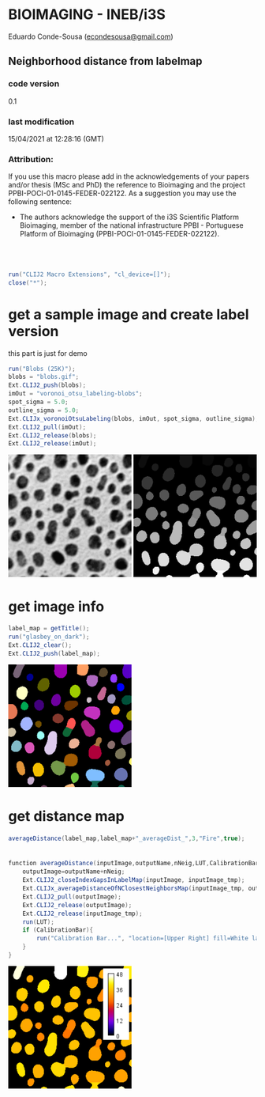 


#  BIOIMAGING - INEB/i3S
Eduardo Conde-Sousa (econdesousa@gmail.com)

## Neighborhood distance from labelmap
 
### code version
0.1

### last modification
15/04/2021 at 12:28:16 (GMT)

### Attribution:
If you use this macro please add in the acknowledgements of your papers and/or thesis (MSc and PhD) the reference to Bioimaging and the project PPBI-POCI-01-0145-FEDER-022122.
As a suggestion you may use the following sentence:
 * The authors acknowledge the support of the i3S Scientific Platform Bioimaging, member of the national infrastructure PPBI - Portuguese Platform of Bioimaging (PPBI-POCI-01-0145-FEDER-022122).


```java



run("CLIJ2 Macro Extensions", "cl_device=[]");
close("*");

```

# get a sample image and create label version
this part is just for demo

```java
run("Blobs (25K)");
blobs = "blobs.gif";
Ext.CLIJ2_push(blobs);
imOut = "voronoi_otsu_labeling-blobs";
spot_sigma = 5.0;
outline_sigma = 5.0;
Ext.CLIJx_voronoiOtsuLabeling(blobs, imOut, spot_sigma, outline_sigma);
Ext.CLIJ2_pull(imOut);
Ext.CLIJ2_release(blobs);
Ext.CLIJ2_release(imOut);

```
<a href="image_1618487341546.png"><img src="image_1618487341546.png" width="250" alt="blobs.gif"/></a>
<a href="image_1618487341628.png"><img src="image_1618487341628.png" width="250" alt="voronoi_otsu_labeling-blobs"/></a>

# get image info

```java
label_map = getTitle();
run("glasbey_on_dark");
Ext.CLIJ2_clear();
Ext.CLIJ2_push(label_map);

```
<a href="image_1618487341693.png"><img src="image_1618487341693.png" width="250" alt="voronoi_otsu_labeling-blobs"/></a>

# get distance map

```java
averageDistance(label_map,label_map+"_averageDist_",3,"Fire",true);


function averageDistance(inputImage,outputName,nNeig,LUT,CalibrationBar){
	outputImage=outputName+nNeig;
	Ext.CLIJ2_closeIndexGapsInLabelMap(inputImage, inputImage_tmp);
	Ext.CLIJx_averageDistanceOfNClosestNeighborsMap(inputImage_tmp, outputImage, nNeig);
	Ext.CLIJ2_pull(outputImage);
	Ext.CLIJ2_release(outputImage);
	Ext.CLIJ2_release(inputImage_tmp);
	run(LUT);
	if (CalibrationBar){
		run("Calibration Bar...", "location=[Upper Right] fill=White label=Black number=5 decimal=0 font=12 zoom=1 overlay");
	}
}
```
<a href="image_1618487341884.png"><img src="image_1618487341884.png" width="250" alt="voronoi_otsu_labeling-blobs_averageDist_3"/></a>



```
```
